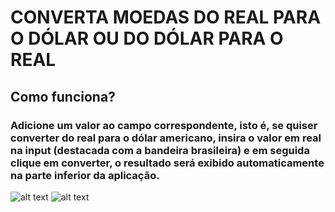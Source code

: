 # CONVERTA MOEDAS DO REAL PARA O DÓLAR OU DO DÓLAR PARA O REAL

## Como funciona?
### Adicione um valor ao campo correspondente, isto é, se quiser converter do real para o dólar americano, insira o valor em real na input (destacada com a bandeira brasileira) e em seguida clique em converter, o resultado será exibido automaticamente na parte inferior da aplicação.
![alt text](https://i.ibb.co/g953Mj7/2.png)
![alt text](https://i.ibb.co/YcW7qyG/3.png)

